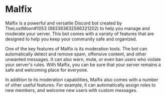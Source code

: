 # Malfix
Malfix is a powerful and versatile Discord bot created by TheLostMoon#1053 (883383632566321202) to help you manage and moderate your server. This bot comes with a variety of features that are designed to help you keep your community safe and organized.

One of the key features of Malfix is its moderation tools. The bot can automatically detect and remove spam, offensive content, and other unwanted messages. It can also warn, mute, or even ban users who violate your server's rules. With Malfix, you can be sure that your server remains a safe and welcoming place for everyone.

In addition to its moderation capabilities, Malfix also comes with a number of other useful features. For example, it can automatically assign roles to new members, and welcome new users with custom messages.
